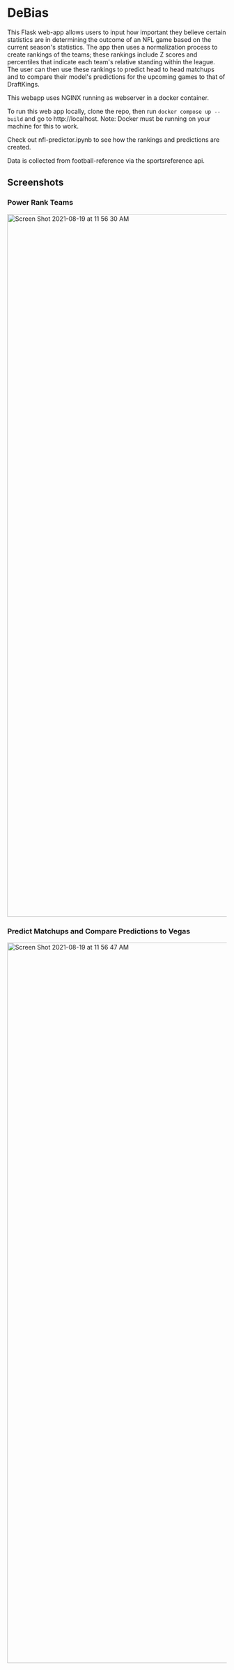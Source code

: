 # DeBias

This Flask web-app allows users to input how important they believe certain statistics are in determining the outcome of an NFL game based on the current season's statistics. The app then uses a normalization process to create rankings of the teams; these rankings include Z scores and percentiles that indicate each team's relative standing within the league. The user can then use these rankings to predict head to head matchups and to compare their model's predictions for the upcoming games to that of DraftKings. 

This webapp uses NGINX running as webserver in a docker container.

To run this web app locally, clone the repo, then run `docker compose up --build` and go to http://localhost. Note: Docker must be running on your machine for this to work.

Check out nfl-predictor.ipynb to see how the rankings and predictions are created.

Data is collected from football-reference via the sportsreference api.

## Screenshots

### Power Rank Teams

<img width="1609" alt="Screen Shot 2021-08-19 at 11 56 30 AM" src="https://user-images.githubusercontent.com/58446351/130102274-d60aed7e-1d1f-46af-b647-eb87e39df24c.png">

### Predict Matchups and Compare Predictions to Vegas

<img width="1650" alt="Screen Shot 2021-08-19 at 11 56 47 AM" src="https://user-images.githubusercontent.com/58446351/130102231-3605763c-1cd0-4c0d-bb79-b5b30d6b089c.png">

